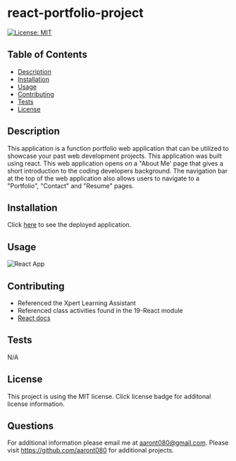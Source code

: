 # react-portfolio-project

  [![License: MIT](https://img.shields.io/badge/License-MIT-yellow.svg)](https://opensource.org/licenses/MIT)

  ## Table of Contents

  * [Description](#description)
  * [Installation](#installation)
  * [Usage](#usage)
  * [Contributing](#contributing)
  * [Tests](#tests)
  * [License](#license)
  

## Description

This application is a function portfolio web application that can be utilized to showcase your past web development projects. This application was built using react. This web application opens on a "About Me' page that gives a short introduction to the coding developers background. The navigation bar at the top of the web application also allows users to navigate to a "Portfolio", "Contact" and "Resume" pages.


## Installation

Click [here](https://main--luminous-smakager-801ce1.netlify.app/) to see the deployed application.

## Usage


![React App](https://github.com/aaront080/react-portfolio-project/assets/143736506/8d4f45a7-2121-42ce-8b32-189307f2c582)



## Contributing
- Referenced the Xpert Learning Assistant
- Referenced class activities found in the 19-React module
- [React docs](https://react.dev/reference/react)
  
## Tests
N/A

## License

This project is using the MIT license. Click license badge for additonal license information.

## Questions
For additional information please email me at aaront080@gmail.com. Please visit https://github.com/aaront080 for additional projects.
